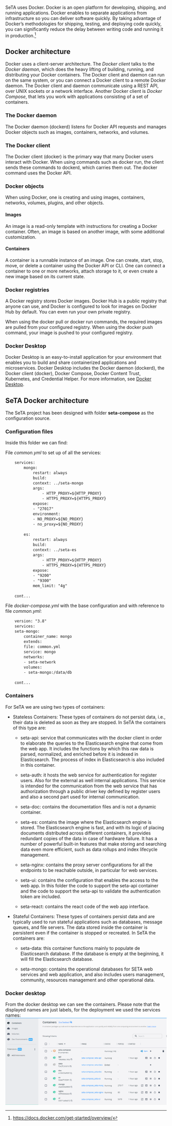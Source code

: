 SeTA uses Docker. Docker is an open platform for developing, shipping, and running applications. Docker enables to separate applications from infrastructure so you can deliver software quickly. By taking advantage of Docker’s methodologies for shipping, testing, and deploying code quickly, you can significantly reduce the delay between writing code and running it in production.[^1]



## Docker architecture

Docker uses a client-server architecture. The *Docker client* talks to the *Docker daemon*, which does the heavy lifting of building, running, and distributing your Docker containers. The Docker client and daemon can run on the same system, or you can connect a Docker client to a remote Docker daemon. The Docker client and daemon communicate using a REST API, over UNIX sockets or a network interface. Another Docker client is *Docker Compose*, that lets you work with applications consisting of a set of containers.


### The Docker daemon

The Docker daemon (dockerd) listens for Docker API requests and manages Docker objects such as images, containers, networks, and volumes. 



### The Docker client

The Docker client (docker) is the primary way that many Docker users interact with Docker. When using commands such as docker run, the client sends these commands to dockerd, which carries them out. The docker command uses the Docker API. 


### Docker objects

When using Docker, one is creating and using images, containers, networks, volumes, plugins, and other objects.

#### Images

An image is a read-only template with instructions for creating a Docker container. Often, an image is based on another image, with some additional customization. 

#### Containers

A container is a runnable instance of an image. One can create, start, stop, move, or delete a container using the Docker API or CLI. One can connect a container to one or more networks, attach storage to it, or even create a new image based on its current state. 


### Docker registries

A Docker registry stores Docker images. Docker Hub is a public registry that anyone can use, and Docker is configured to look for images on Docker Hub by default. You can even run your own private registry.

When using the docker pull or docker run commands, the required images are pulled from your configured registry. When using the docker push command, your image is pushed to your configured registry.

### Docker Desktop

Docker Desktop is an easy-to-install application for your environment that enables you to build and share containerized applications and microservices. Docker Desktop includes the Docker daemon (dockerd), the Docker client (docker), Docker Compose, Docker Content Trust, Kubernetes, and Credential Helper. For more information, see [Docker Desktop](https://docs.docker.com/desktop/).



## SeTA Docker architecture

The SeTA project has been designed with folder **seta-compose** as the configuration source. 

### Configuration files
Inside this folder we can find:

File *common.yml* to set up of all the services:

```
    services:
        mongo:
            restart: always
            build:
            context: ../seta-mongo
            args:
                - HTTP_PROXY=${HTTP_PROXY}
                - HTTPS_PROXY=${HTTPS_PROXY}
            expose:
            - "27017"
            environment:
            - NO_PROXY=${NO_PROXY}
            - no_proxy=${NO_PROXY}

        es:
            restart: always
            build:
            context: ../seta-es
            args:
                - HTTP_PROXY=${HTTP_PROXY}
                - HTTPS_PROXY=${HTTPS_PROXY}
            expose:
            - "9200"
            - "9300"
            mem_limit: "4g"
    
    cont...
```

File *docker-compose.yml* with the base configuration and with reference to file *common.yml*:

```
    version: "3.8"
    services:
    seta-mongo:
        container_name: mongo
        extends:
        file: common.yml
        service: mongo
        networks:
        - seta-network
        volumes:
        - seta-mongo:/data/db

    cont...
```
### Containers
For SeTA we are using two types of containers:     

- Stateless Containers: These types of containers do not persist data, i.e., their data is deleted as soon as they are stopped.    In SeTA the containers of this type are:    

    - seta-api: service that communicates with the docker client in order to elaborate the queries to the Elasticsearch engine that come from the web app.   It includes the functions by which this raw data is parsed, normalized, and enriched before it is indexed in Elasticsearch.   The process of index in Elasticsearch is also included in this container. 

    - seta-auth: it hosts the web service for authentication for register users. Also for the external as well internal applications. This service is intended for the communication from the web service that has authorization through a public driver key defined by register users and also a second part used for internal communication. 
    - seta-doc: contains the documentation files and is not a dynamic container.

    - seta-es: contains the image where the Elasticsearch engine is stored.  The Elasticsearch engine is fast, and with its logic of placing documents distributed across different containers, it provides redundant copies of the data in case of hardware failure. It has a number of powerful built-in features that make storing and searching data even more efficient, such as data rollups and index lifecycle management.

    - seta-nginx: contains the proxy server configurations for all the endpoints to be reachable outside, in particular for web services.

    - seta-ui: contains the configuration that enables the access to the web app. In this folder the code to support the seta-api container and the code to support the seta-api to validate the authentication token are included.

    - seta-react: contains the react code of the web app interface.

- Stateful Containers: These types of containers persist data and are typically used to run stateful applications such as databases, message queues, and file servers. The data stored inside the container is persistent even if the container is stopped or recreated.  In SeTA the containers are:    

    - seta-data: this container functions mainly to populate de Elasticsearch database. If the database is empty at the beginning, it will fill the Elasticsearch database.

    - seta-mongo: contains the operational databases for SETA web services and web application, and also includes users management, community, resources management and other operational data.



### Docker desktop

From the docker desktop we can see the containers. Please note that the displayed names are just labels, for the deployment we used the services names:  
![Screenshot](../img/docker-desktop.png)






[^1]: https://docs.docker.com/get-started/overview/
